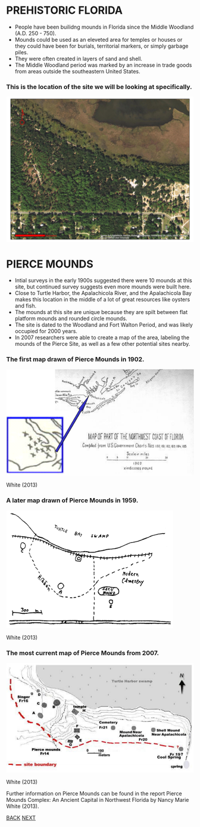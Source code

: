 # PREHISTORIC FLORIDA
- People have been builidng mounds in Florida since the Middle Woodland (A.D. 250 - 750).
- Mounds could be used as an eleveted area for temples or houses or they could have been for burials, territorial markers, or simply garbage piles.
- They were often created in layers of sand and shell.
- The Middle Woodland period was marked by an increase in trade goods from areas outside the southeastern United States. 

### This is the location of the site we will be looking at specifically.
![Image](turtle.jpg)

# PIERCE MOUNDS
- Intial surveys in the early 1900s suggested there were 10 mounds at this site, but continued survey suggests even more mounds were built here.
- Close to Turtle Harbor, the Apalachicola River, and the Apalachicola Bay makes this location in the middle of a lot of great resources like oysters and fish.
- The mounds at this site are unique because they are spilt between flat platform mounds and rounded circle mounds.
- The site is dated to the Woodland and Fort Walton Period, and was likely occupied for 2000 years. 
- In 2007 researchers were able to create a map of the area, labeling the mounds of the Pierce Site, as well as a few other potential sites nearby. 

### The first map drawn of Pierce Mounds in 1902.
![Image](mooremap.PNG)

White (2013)

### A later map drawn of Pierce Mounds in 1959.
![Image](searsmap.PNG)

White (2013)

### The most current map of Pierce Mounds from 2007.
![Image](whitemap.PNG)

White (2013)


Further information on Pierce Mounds can be found in the report Pierce Mounds Complex: An Ancient Capital in Northwest Florida by Nancy Marie White (2013). 

[BACK](Introduction.md)                                     [NEXT](UsingLiDAR.md)

